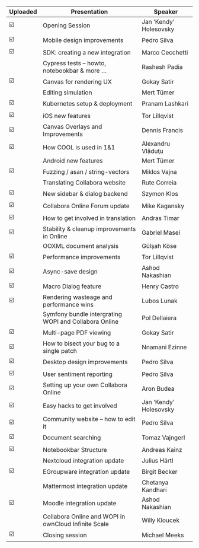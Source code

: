 | Uploaded | Presentation                                          | Speaker                |
|----------|-------------------------------------------------------|------------------------|
|     ☑️    | Opening Session                                       | Jan ‘Kendy’ Holesovsky |
|     ☑️    | Mobile design improvements                            | Pedro Silva            |
|     ☑️    | SDK: creating a new integration                       | Marco Cecchetti        |
|          | Cypress tests – howto, notebookbar & more …           | Rashesh Padia          |
|     ☑️    | Canvas for rendering UX                               | Gokay Satir            |
|          | Editing simulation                                    | Mert Tümer             |
|     ☑️    | Kubernetes setup & deployment                         | Pranam Lashkari        |
|     ☑️    | iOS new features                                      | Tor Lillqvist          |
|     ☑️    | Canvas Overlays and Improvements                      | Dennis Francis         |
|     ☑️    | How COOL is used in 1&1                               | Alexandru Vlăduţu      |
|          | Android new features                                  | Mert Tümer             |
|     ☑️    | Fuzzing / asan / string-vectors                       | Miklos Vajna           |
|          | Translating Collabora website                         | Rute Correia           |
|    ☑️    | New sidebar & dialog backend                          | Szymon Klos            |
|    ☑️     | Collabora Online Forum update                         | Mike Kagansky          |
|    ☑️     | How to get involved in translation                    | Andras Timar           |
|    ☑️     | Stability & cleanup improvements in Online            | Gabriel Masei          |
|          | OOXML document analysis                               | Gülşah Köse            |
|    ☑️     | Performance improvements                              | Tor Lillqvist          |
|    ☑️     | Async-save design                                     | Ashod Nakashian        |
|    ☑️     | Macro Dialog feature                                  | Henry Castro           |
|    ☑️     | Rendering wasteage and performance wins               | Lubos Lunak            |
|          | Symfony bundle intergrating WOPI and Collabora Online | Pol Dellaiera          |
|    ☑️     | Multi-page PDF viewing                                | Gokay Satir            |
|    ☑️     | How to bisect your bug to a single patch              | Nnamani Ezinne         |
|    ☑️     | Desktop design improvements                           | Pedro Silva            |
|    ☑️     | User sentiment reporting                              | Pedro Silva            |
|    ☑️     | Setting up your own Collabora Online                  | Aron Budea             |
|    ☑️     | Easy hacks to get involved                            | Jan ‘Kendy’ Holesovsky |
|    ☑️     | Community website – how to edit it                    | Pedro Silva            |
|    ☑️     | Document searching                                    | Tomaz Vajngerl         |
|    ☑️     | Notebookbar Structure                                 | Andreas Kainz          |
|          | Nextcloud integration update                          | Julius Härtl           |
|    ☑️     | EGroupware integration update                         | Birgit Becker          |
|          | Mattermost integration update                         | Chetanya Kandhari      |
|    ☑️     | Moodle integration update                             | Ashod Nakashian        |
|          | Collabora Online and WOPI in ownCloud Infinite Scale  | Willy Kloucek          |
|    ☑️     | Closing session                                       | Michael Meeks          |
